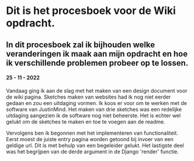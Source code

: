 # Dit is het procesboek voor de Wiki opdracht.

## In dit procesboek zal ik bijhouden welke veranderingen ik maak aan mijn opdracht en hoe ik verschillende problemen probeer op te lossen. 

#### 25 - 11 - 2022
Vandaag ging ik aan de slag met het maken van een design document voor de wiki pagina. 
Sketches maken van websites had ik nog niet eerder gedaan en zou een uitdaging vormen. 
Ik koos er voor om te werken met de software van JustinMind. 
Het maken van drie sketches was een redelijke uitdaging aangezien ik de software nog niet beheerste. Het is echter wel gelukt om de sketches te maken en toe te voegen aan de readme. 

Vervolgens ben ik begonnen met het implementeren van functionaliteit. Eerst moest de juiste entry pagina worden getoond bij invoer van een
geldige url. Dit is met behulp van een begeleider gelukt. Het lastigste deel was het begrijpen van de derde argument in de Django 'render' functie.
